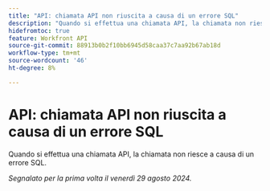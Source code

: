 ```yaml
---
title: "API: chiamata API non riuscita a causa di un errore SQL"
description: "Quando si effettua una chiamata API, la chiamata non riesce a causa di un errore SQL."
hidefromtoc: true
feature: Workfront API
source-git-commit: 88913b0b2f10bb6945d58caa37c7aa92b67ab18d
workflow-type: tm+mt
source-wordcount: '46'
ht-degree: 8%

---
```


# API: chiamata API non riuscita a causa di un errore SQL

Quando si effettua una chiamata API, la chiamata non riesce a causa di un errore SQL.

_Segnalato per la prima volta il venerdì 29 agosto 2024._

